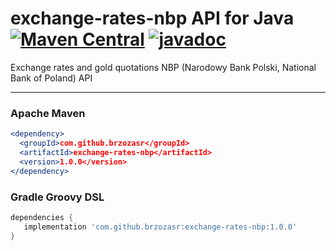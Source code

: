 # exchange-rates-nbp API for Java [![Maven Central](https://maven-badges.herokuapp.com/maven-central/com.github.brzozasr/exchange-rates-nbp/badge.svg)](https://maven-badges.herokuapp.com/maven-central/com.github.brzozasr/exchange-rates-nbp) [![javadoc](https://javadoc.io/badge2/com.github.brzozasr/exchange-rates-nbp/javadoc.svg)](https://javadoc.io/doc/com.github.brzozasr/exchange-rates-nbp)
Exchange rates and gold quotations NBP (Narodowy Bank Polski, National Bank of Poland) API
***
### Apache Maven
```apache maven
<dependency>
  <groupId>com.github.brzozasr</groupId>
  <artifactId>exchange-rates-nbp</artifactId>
  <version>1.0.0</version>
</dependency>
```
### Gradle Groovy DSL
```gradle
dependencies {
   implementation 'com.github.brzozasr:exchange-rates-nbp:1.0.0'
}
```

